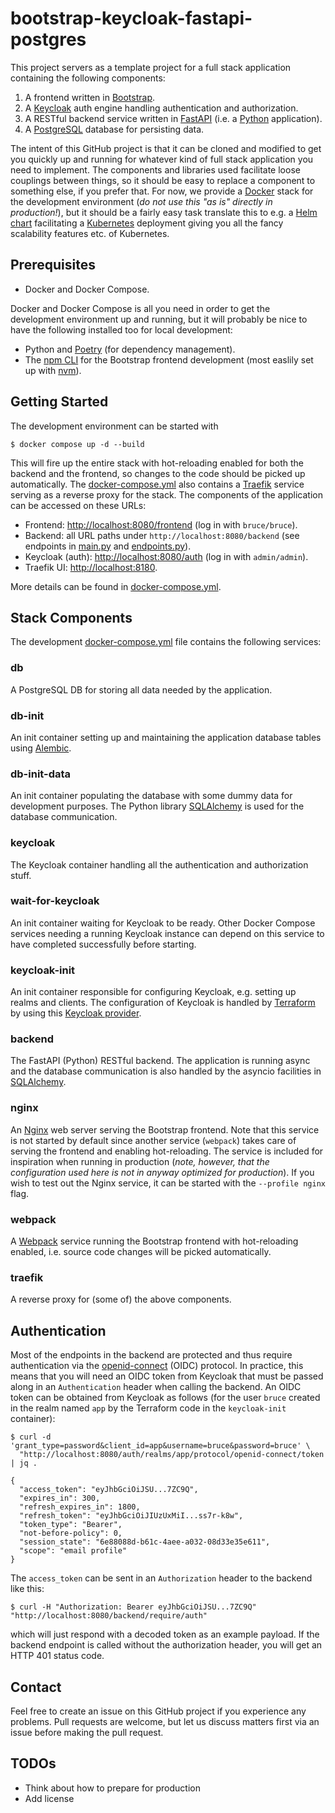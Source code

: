 # bootstrap-keycloak-fastapi-postgres

This project servers as a template project for a full stack application containing
the following components:
1. A frontend written in [Bootstrap](https://getbootstrap.com/).
2. A [Keycloak](https://www.keycloak.org/) auth engine handling authentication
   and authorization.
3. A RESTful backend service written in [FastAPI](https://fastapi.tiangolo.com/)
   (i.e. a [Python](https://www.python.org/) application).
4. A [PostgreSQL](https://www.postgresql.org/) database for persisting data.

The intent of this GitHub project is that it can be cloned and modified to get you
quickly up and running for whatever kind of full stack application you need to
implement. The components and libraries used facilitate loose couplings between
things, so it should be easy to replace a component to something else, if you prefer
that. For now, we provide a [Docker](https://www.docker.com/) stack for the
development environment (_do not use this "as is" directly in production!_), but it
should be a fairly easy task translate this to e.g. a [Helm chart](https://helm.sh/)
facilitating a [Kubernetes](https://kubernetes.io/) deployment giving you all the
fancy scalability features etc. of Kubernetes.

## Prerequisites

* Docker and Docker Compose.

Docker and Docker Compose is all you need in order to get the development environment
up and running, but it will probably be nice to have the following installed too for 
local development:
* Python and [Poetry](https://python-poetry.org/) (for dependency management).
* The [npm CLI](https://github.com/npm/cli) for the Bootstrap frontend development
  (most easlily set up with [nvm](https://github.com/nvm-sh/nvm)).

## Getting Started

The development environment can be started with
```
$ docker compose up -d --build
```

This will fire up the entire stack with hot-reloading enabled for both the backend
and the frontend, so changes to the code should be picked up automatically. The
[docker-compose.yml](docker-compose.yml) also contains a
[Traefik](https://traefik.io/traefik/) service serving as a reverse proxy for
the stack. The components of the application can be accessed on these URLs:
* Frontend: [http://localhost:8080/frontend](http://localhost:8080/frontend)
  (log in with `bruce/bruce`).
* Backend: all URL paths under `http://localhost:8080/backend` (see endpoints in
  [main.py](backend/backend/main.py) and
  [endpoints.py](backend/backend/endpoints.py)).
* Keycloak (auth): [http://localhost:8080/auth](http://localhost:8080/auth)
  (log in with `admin/admin`).
* Traefik UI: [http://localhost:8180](http://localhost:8180).

More details can be found in [docker-compose.yml](docker-compose.yml).

## Stack Components

The development [docker-compose.yml](docker-compose.yml) file contains the
following services:

### db
A PostgreSQL DB for storing all data needed by the application.

### db-init
An init container setting up and maintaining the application database tables
using [Alembic](https://alembic.sqlalchemy.org/en/latest/).

### db-init-data
An init container populating the database with some dummy data for
development purposes. The Python library
[SQLAlchemy](https://www.sqlalchemy.org/) is used for the database
communication.

### keycloak
The Keycloak container handling all the authentication and
authorization stuff.

### wait-for-keycloak
An init container waiting for Keycloak to be ready. Other Docker
Compose services needing a running Keycloak instance can depend on
this service to have completed successfully before starting.

### keycloak-init
An init container responsible for configuring Keycloak, e.g.
setting up realms and clients. The configuration of Keycloak is
handled by [Terraform](https://www.terraform.io/) by using this
[Keycloak provider](https://registry.terraform.io/providers/mrparkers/keycloak/latest/docs).

### backend
The FastAPI (Python) RESTful backend. The application is running async and
the database communication is also handled by the asyncio facilities
in [SQLAlchemy](https://www.sqlalchemy.org/).

### nginx
An [Nginx](https://nginx.org/en/) web server serving the Bootstrap
frontend. Note that this service is not started by default since
another service (`webpack`) takes care of serving the frontend and
enabling hot-reloading. The service is included for inspiration when
running in production (_note, however, that the configuration used
here is not in anyway optimized for production_). If you wish to test
out the Nginx service, it can be started with the `--profile nginx`
flag.

### webpack
A [Webpack](https://webpack.js.org/) service running the Bootstrap
frontend with hot-reloading enabled, i.e. source code changes will
be picked automatically.

### traefik
A reverse proxy for (some of) the above components. 

## Authentication

Most of the endpoints in the backend are protected and thus require
authentication via the
[openid-connect](https://auth0.com/docs/authenticate/protocols/openid-connect-protocol)
(OIDC) protocol. In practice, this means that you will need an OIDC token
from Keycloak that must be passed along in an `Authentication` header
when calling the backend. An OIDC token can be obtained from Keycloak as follows
(for the user `bruce` created in the realm named `app` by the Terraform code in
the `keycloak-init` container):
```
$ curl -d 'grant_type=password&client_id=app&username=bruce&password=bruce' \
  "http://localhost:8080/auth/realms/app/protocol/openid-connect/token | jq .

{
  "access_token": "eyJhbGciOiJSU...7ZC9Q",
  "expires_in": 300,
  "refresh_expires_in": 1800,
  "refresh_token": "eyJhbGciOiJIUzUxMiI...ss7r-k8w",
  "token_type": "Bearer",
  "not-before-policy": 0,
  "session_state": "6e88088d-b61c-4aee-a032-08d33e35e611",
  "scope": "email profile"
}
```
The `access_token` can be sent in an `Authorization` header to the backend
like this:
```
$ curl -H "Authorization: Bearer eyJhbGciOiJSU...7ZC9Q" "http://localhost:8080/backend/require/auth"
```
which will just respond with a decoded token as an example payload. If the backend
endpoint is called without the authorization header, you will get an HTTP 401
status code.

## Contact

Feel free to create an issue on this GitHub project if you experience any problems.
Pull requests are welcome, but let us discuss matters first via an issue before
making the pull request.

## TODOs
* Think about how to prepare for production
* Add license
